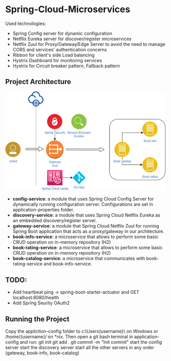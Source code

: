 # Spring-Cloud-Microservices

Used technologies:
- Spring Config server for dynamic configuration
- Netflix Eureka server for discover/register microservices
- Netflix Zuul for Proxy/Gateway/Edge Server to avoid the need to manage CORS and services' authentication concerns
- Ribbon for client's side Load balancing
- Hystrix Dashboard for monitoring services
- Hystrix for Circuit breaker pattern, Fallback pattern

## Project Architecture
![](./img.png?raw=true "Project Architecture")

- **config-service**: a module that uses Spring Cloud Config Server for dynamically running configuration server. Configurations are set in application-properties folder.
- **discovery-service**: a module that uses Spring Cloud Netflix Eureka as an embedded discovery/register server.
- **gateway-service**: a module that Spring Cloud Netflix Zuul for running Spring Boot application that acts as a proxy/gateway in our architecture.
- **book-info-service**: a microservice that allows to perform some basic CRUD operation on in-memory repository (H2)
- **book-rating-service**: a microservice that allows to perform some basic CRUD operation on in-memory repository (H2)
- **book-catalog-service**: a microservice that communicates with book-rating-service and book-info-service. 

## TODO:
- Add heartbeat ping -> spring-boot-starter-actuator and GET localhost:8080/health
- Add Spring Seurity OAuth2

## Running the Project
Copy the appliction-config folder to c:\Users{username}\ on Windows or /home/{username}/ on *nix. Then open a git bash terminal in application-config and run:
git init
git add .
git commit -m "Init commit"
start the config server
start the discovery server
start all the other servers in any order (gateway, book-info, book-catalog)

